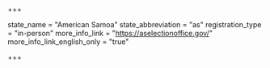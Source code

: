 +++

state_name = "American Samoa"
state_abbreviation = "as"
registration_type = "in-person"
more_info_link = "https://aselectionoffice.gov/"
more_info_link_english_only = "true"

+++